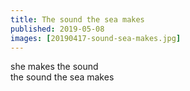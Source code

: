 ```yaml
---
title: The sound the sea makes
published: 2019-05-08
images: [20190417-sound-sea-makes.jpg]
---
```


she makes the sound\
the sound the sea makes
